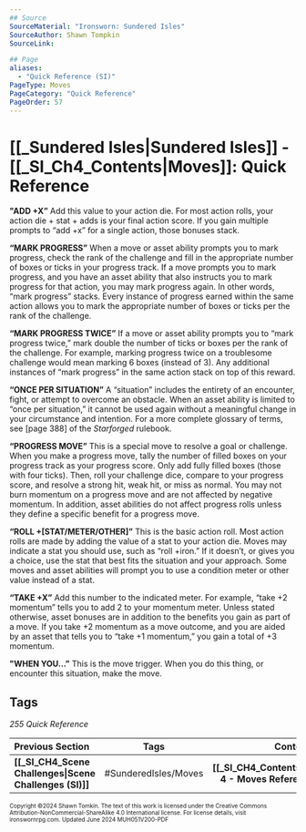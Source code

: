 ```yaml
---
## Source
SourceMaterial: "Ironsworn: Sundered Isles"
SourceAuthor: Shawn Tompkin
SourceLink: 

## Page
aliases: 
  - "Quick Reference (SI)"
PageType: Moves
PageCategory: "Quick Reference"
PageOrder: 57
---
```

# [[_Sundered Isles|Sundered Isles]] - [[_SI_Ch4_Contents|Moves]]: Quick Reference
**"ADD +X”**
Add this value to your action die. For most action rolls, your action die + stat + adds is your final action score. If you gain multiple prompts to “add +x” for a single action, those bonuses stack.

**“MARK PROGRESS”**
When a move or asset ability prompts you to mark progress, check the rank of the challenge and fill in the appropriate number of boxes or ticks in your progress track. If a move prompts you to mark progress, and you have an asset ability that also instructs you to mark progress for that action, you may mark progress again. In other words, “mark progress” stacks. Every instance of progress earned within the same action allows you to mark the appropriate number of boxes or ticks per the rank of the challenge.

**“MARK PROGRESS TWICE”**
If a move or asset ability prompts you to “mark progress twice,” mark double the number of ticks or boxes per the rank of the challenge. For example, marking progress twice on a troublesome challenge would mean marking 6 boxes (instead of 3). Any additional instances of “mark progress” in the same action stack on top of this reward.

**“ONCE PER SITUATION”**
A “situation” includes the entirety of an encounter, fight, or attempt to overcome an obstacle. When an asset ability is limited to “once per situation,” it cannot be used again without a meaningful change in your circumstance and intention. For a more complete glossary of terms, see [page 388] of the _Starforged_ rulebook.

**“PROGRESS MOVE”**
This is a special move to resolve a goal or challenge. When you make a progress move, tally the number of filled boxes on your progress track as your progress score. Only add fully filled boxes (those with four ticks). Then, roll your challenge dice, compare to your progress score, and resolve a strong hit, weak hit, or miss as normal. You may not burn momentum on a progress move and are not affected by negative momentum. In addition, asset abilities do not affect progress rolls unless they define a specific benefit for a progress move.

**“ROLL +[STAT/METER/OTHER]”**
This is the basic action roll. Most action rolls are made by adding the value of a stat to your action die. Moves may indicate a stat you should use, such as “roll +iron.” If it doesn’t, or gives you a choice, use the stat that best fits the situation and your approach. Some moves and asset abilities will prompt you to use a condition meter or other value instead of a stat.

**“TAKE +X”**
Add this number to the indicated meter. For example, “take +2 momentum” tells you to add 2 to your momentum meter. Unless stated otherwise, asset bonuses are in addition to the benefits you gain as part of a move. If you take +2 momentum as a move outcome, and you are aided by an asset that tells you to “take +1 momentum,” you gain a total of +3 momentum. 

**"WHEN YOU…”**
This is the move trigger. When you do this thing, or encounter this situation, make the move.

## Tags
*255 Quick Reference*

| Previous Section | Tags | Contents Page |
| :--- | :---: | ---: |
| **[[_SI_CH4_Scene Challenges\|Scene Challenges (SI)]]** | #SunderedIsles/Moves | **[[_SI_CH4_Contents\|Chapter 4 - Moves Reference (SI)]]** |

<font size=-2>Copyright ©2024 Shawn Tomkin. The text of this work is licensed under the Creative Commons Attribution-NonCommercial-ShareAlike 4.0 International license. For license details, visit ironswornrpg.com. Updated June 2024 MUH051V200-PDF</font>